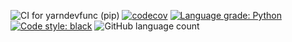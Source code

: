 ![CI for yarndevfunc (pip)](https://github.com/szilard-nemeth/linux-env/workflows/CI%20for%20cloudera/yarn/python%20%5Byarndevfunc%5D%20(pip)/badge.svg)
[![codecov](https://codecov.io/gh/szilard-nemeth/linux-env/branch/master/graph/badge.svg)](https://codecov.io/gh/szilard-nemeth/linux-env)
[![Language grade: Python](https://img.shields.io/lgtm/grade/python/github/szilard-nemeth/linux-env.svg)](https://lgtm.com/projects/g/szilard-nemeth/linux-env/context:python)
[![Code style: black](https://img.shields.io/badge/code%20style-black-000000.svg)](https://github.com/psf/black)
![GitHub language count](https://img.shields.io/github/languages/count/szilard-nemeth/linux-env)

